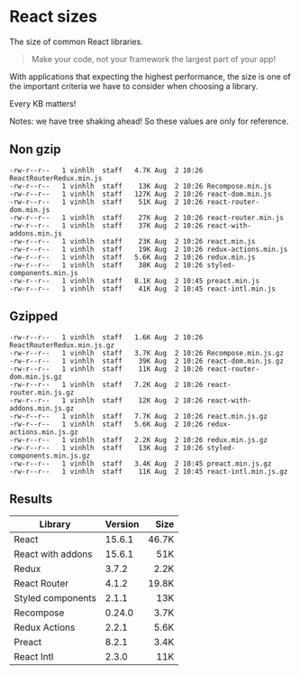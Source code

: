 # React sizes

The size of common React libraries.

> Make your code, not your framework the largest part of your app!

With applications that expecting the highest performance, the size is one of the important criteria we have to consider when choosing a library.

Every KB matters!

Notes: we have tree shaking ahead! So these values are only for reference.

## Non gzip
```
-rw-r--r--   1 vinhlh  staff   4.7K Aug  2 10:26 ReactRouterRedux.min.js
-rw-r--r--   1 vinhlh  staff    13K Aug  2 10:26 Recompose.min.js
-rw-r--r--   1 vinhlh  staff   127K Aug  2 10:26 react-dom.min.js
-rw-r--r--   1 vinhlh  staff    51K Aug  2 10:26 react-router-dom.min.js
-rw-r--r--   1 vinhlh  staff    27K Aug  2 10:26 react-router.min.js
-rw-r--r--   1 vinhlh  staff    37K Aug  2 10:26 react-with-addons.min.js
-rw-r--r--   1 vinhlh  staff    23K Aug  2 10:26 react.min.js
-rw-r--r--   1 vinhlh  staff    19K Aug  2 10:26 redux-actions.min.js
-rw-r--r--   1 vinhlh  staff   5.6K Aug  2 10:26 redux.min.js
-rw-r--r--   1 vinhlh  staff    38K Aug  2 10:26 styled-components.min.js
-rw-r--r--   1 vinhlh  staff   8.1K Aug  2 10:45 preact.min.js
-rw-r--r--   1 vinhlh  staff    41K Aug  2 10:45 react-intl.min.js
```

## Gzipped

```
-rw-r--r--   1 vinhlh  staff   1.6K Aug  2 10:26 ReactRouterRedux.min.js.gz
-rw-r--r--   1 vinhlh  staff   3.7K Aug  2 10:26 Recompose.min.js.gz
-rw-r--r--   1 vinhlh  staff    39K Aug  2 10:26 react-dom.min.js.gz
-rw-r--r--   1 vinhlh  staff    11K Aug  2 10:26 react-router-dom.min.js.gz
-rw-r--r--   1 vinhlh  staff   7.2K Aug  2 10:26 react-router.min.js.gz
-rw-r--r--   1 vinhlh  staff    12K Aug  2 10:26 react-with-addons.min.js.gz
-rw-r--r--   1 vinhlh  staff   7.7K Aug  2 10:26 react.min.js.gz
-rw-r--r--   1 vinhlh  staff   5.6K Aug  2 10:26 redux-actions.min.js.gz
-rw-r--r--   1 vinhlh  staff   2.2K Aug  2 10:26 redux.min.js.gz
-rw-r--r--   1 vinhlh  staff    13K Aug  2 10:26 styled-components.min.js.gz
-rw-r--r--   1 vinhlh  staff   3.4K Aug  2 10:45 preact.min.js.gz
-rw-r--r--   1 vinhlh  staff    11K Aug  2 10:45 react-intl.min.js.gz
```

## Results

| Library           | Version | Size  |
| ----------------- | :------ | -----:|
| React             | 15.6.1  | 46.7K |
| React with addons | 15.6.1  |   51K |
| Redux             | 3.7.2   |  2.2K |
| React Router      | 4.1.2   | 19.8K |
| Styled components | 2.1.1   |   13K |
| Recompose         | 0.24.0  |  3.7K |
| Redux Actions     | 2.2.1   |  5.6K |
| Preact            | 8.2.1   |  3.4K |
| React Intl        | 2.3.0   |   11K |

